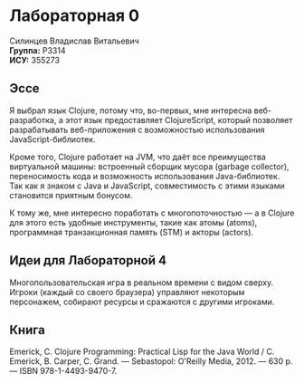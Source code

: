 # Лабораторная 0
Силинцев Владислав Витальевич\
**Группа:** P3314\
**ИСУ:** 355273

## Эссе
Я выбрал язык Clojure, потому что, во-первых, мне интересна веб-разработка, а этот язык предоставляет ClojureScript, который позволяет разрабатывать веб-приложения с возможностью использования JavaScript-библиотек.

Кроме того, Clojure работает на JVM, что даёт все преимущества виртуальной машины: встроенный сборщик мусора (garbage collector), переносимость кода и возможность использования Java-библиотек. Так как я знаком с Java и JavaScript, совместимость с этими языками становится приятным бонусом.

К тому же, мне интересно поработать с многопоточностью — а в Clojure для этого есть удобные инструменты, такие как атомы (atoms), программная транзакционная память (STM) и акторы (actors).

## Идеи для Лабораторной 4
Многопользовательская игра в реальном времени с видом сверху. Игроки (каждый со своего браузера) управляют некоторым персонажем, собирают ресурсы и сражаются с другими игроками.

## Книга
Emerick, C. Clojure Programming: Practical Lisp for the Java World / C. Emerick, B. Carper, C. Grand. — Sebastopol: O'Reilly Media, 2012. — 630 p. — ISBN 978-1-4493-9470-7. 
